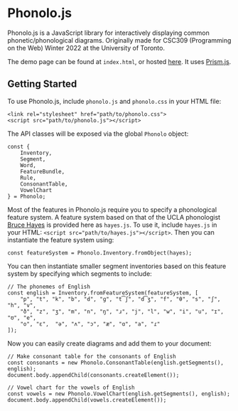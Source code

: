 # Phonolo.js
Phonolo.js is a JavaScript library for interactively displaying common phonetic/phonological diagrams.
Originally made for CSC309 (Programming on the Web) Winter 2022 at the University of Toronto.

The demo page can be found at `index.html`, or hosted [here](https://robinhuo.github.io/Phonolo.js/).
It uses [Prism.js](https://prismjs.com/).
## Getting Started
To use Phonolo.js, include `phonolo.js` and `phonolo.css` in your HTML file:
```
<link rel="stylesheet" href="path/to/phonolo.css">
<script src="path/to/phonolo.js"></script>
```
The API classes will be exposed via the global `Phonolo` object:
```
const {
    Inventory,
    Segment,
    Word,
    FeatureBundle,
    Rule,
    ConsonantTable,
    VowelChart
} = Phonolo;
```

Most of the features in Phonolo.js require you to specify a phonological feature system.
A feature system based on that of the UCLA phonologist
[Bruce Hayes](https://linguistics.ucla.edu/people/hayes/120a/Index.htm#features)
is provided here as `hayes.js`.
To use it, include `hayes.js` in your HTML: `<script src="path/to/hayes.js"></script>`.
Then you can instantiate the feature system using:
```
const featureSystem = Phonolo.Inventory.fromObject(hayes);
```

You can then instantiate smaller segment inventories based on this feature system
by specifying which segments to include:
```
// The phonemes of English
const english = Inventory.fromFeatureSystem(featureSystem, [
    "p", "t", "k", "b", "d", "ɡ", "t͡ʃ", "d͡ʒ", "f", "θ", "s", "ʃ", "h", "v",
    "ð", "z", "ʒ", "m", "n", "ŋ", "ɹ", "j", "l", "w", "i", "u", "ɪ", "ʊ", "e",
    "o", "ɛ",  "ə", "ʌ", "ɔ", "æ", "ɑ", "a", "ɾ"
]);
```

Now you can easily create diagrams and add them to your document:
```
// Make consonant table for the consonants of English
const consonants = new Phonolo.ConsonantTable(english.getSegments(), english);
document.body.appendChild(consonants.createElement());

// Vowel chart for the vowels of English
const vowels = new Phonolo.VowelChart(english.getSegments(), english);
document.body.appendChild(vowels.createElement());
```

